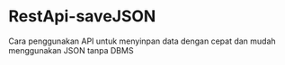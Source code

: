 # RestApi-saveJSON
Cara penggunakan API untuk menyinpan data dengan cepat dan mudah menggunakan JSON tanpa DBMS
